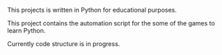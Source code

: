 This projects is written in Python for educational purposes. 

This project contains the automation script for the some of the games to learn Python.

Currently code structure is in progress.
